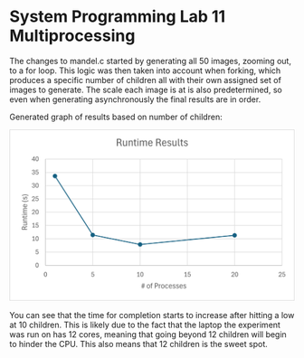<!--
Name: Ryan Pal Hilgendorf
Assignment: Lab 11 - Multiprocessing
Secton: CPE 2600 121
-->

# System Programming Lab 11 Multiprocessing

The changes to mandel.c started by generating all 50 images, zooming out, to a for loop. This logic was then taken into account when forking, which produces a specific number of children all with their own assigned set of images to generate. The scale each image is at is also predetermined, so even when generating asynchronously the final results are in order.

Generated graph of results based on number of children:

![image](./sysprog_lab11_graph.png)

You can see that the time for completion starts to increase after hitting a low at 10 children. This is likely due to the fact that the laptop the experiment was run on has 12 cores, meaning that going beyond 12 children will begin to hinder the CPU. This also means that 12 children is the sweet spot.